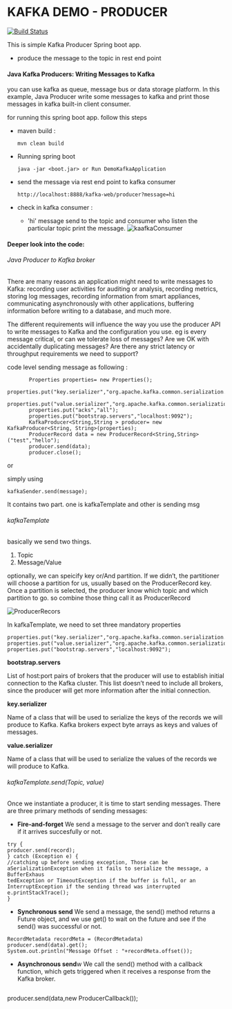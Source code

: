# KAFKA DEMO - PRODUCER
[![Build Status](https://travis-ci.org/joemccann/dillinger.svg?branch=master)](https://travis-ci.org/joemccann/dillinger)

This is simple Kafka Producer Spring boot app.

  - produce the message to the topic in rest end point

#### Java Kafka Producers: Writing Messages to Kafka
you can use kafka as queue, message bus or data storage platform. In this example, Java Producer write some messages to kafka and print those messages in kafka built-in client consumer.

for running this spring boot app. follow this steps

- maven build :
    ```
    mvn clean build
    ```
- Running spring boot 
    ```
    java -jar <boot.jar> or Run DemoKafkaApplication
    ```
- send the message via rest end point to kafka consumer 
    ```
    http://localhost:8888/kafka-web/producer?message=hi
    ```

- check in kafka consumer : 

   - 'hi' message send to the topic and consumer who listen the particular topic print the message. 
![kaafkaConsumer](https://i.imgur.com/xqtzZnW.png)


#### Deeper look into the code:

######  Java Producer to Kafka broker 
There are many reasons an application might need to write messages to Kafka:
recording user activities for auditing or analysis, recording metrics, storing log messages,
recording information from smart appliances, communicating asynchronously
with other applications, buffering information before writing to a database, and much
more.

The different requirements will influence the way you use the producer API to write
messages to Kafka and the configuration you use. eg is every message critical, or can we tolerate loss of messages?
Are we OK with accidentally duplicating messages? Are there any strict latency or throughput requirements we need to support?

code level sending message as following :
 ```
        Properties properties= new Properties();
        properties.put("key.serializer","org.apache.kafka.common.serialization.StringSerializer");
        properties.put("value.serializer","org.apache.kafka.common.serialization.StringSerializer");
        properties.put("acks","all");
        properties.put("bootstrap.servers","localhost:9092");
        KafkaProducer<String,String > producer= new KafkaProducer<String, String>(properties);
        ProducerRecord data = new ProducerRecord<String,String>("test","hello");
        producer.send(data);
        producer.close();
  ```
  
  or 
  
  simply using 
   ```
  kafkaSender.send(message); 
 ```
 
It contains two part. one is kafkaTemplate and other is sending msg

###### kafkaTemplate

basically we send two things. 
1. Topic 
2. Message/Value 

optionally, we can speicify key or/And partition. If we didn’t, the partitioner will choose a partition for us, usually based 
on the ProducerRecord key. Once a partition is selected, the producer know which topic and which partition to go.
so combine those thing call it as ProducerRecord

![ProducerRecors](https://i.imgur.com/2mW6GyK.png) 

In kafkaTemplate, we need to set three mandatory properties
 ```
properties.put("key.serializer","org.apache.kafka.common.serialization.StringSerializer");
properties.put("value.serializer","org.apache.kafka.common.serialization.StringSerializer");
properties.put("bootstrap.servers","localhost:9092");
 ```
 
**bootstrap.servers**

 List of host:port pairs of brokers that the producer will use to establish initial
 connection to the Kafka cluster. This list doesn’t need to include all brokers, since
 the producer will get more information after the initial connection. 
 
**key.serializer**

Name of a class that will be used to serialize the keys of the records we will produce
 to Kafka. Kafka brokers expect byte arrays as keys and values of messages.
 
**value.serializer**
 
 Name of a class that will be used to serialize the values of the records we will produce
 to Kafka.
 
 ###### kafkaTemplate.send(Topic, value)

Once we instantiate a producer, it is time to start sending messages. There are three
 primary methods of sending messages:
 
 - **Fire-and-forget**
 We send a message to the server and don’t really care if it arrives succesfully or
 not.
 ```
 try {
 producer.send(record);
 } catch (Exception e) {
 //catching up before sending exception, Those can be aSerializationException when it fails to serialize the message, a BufferExhaus
tedException or TimeoutException if the buffer is full, or an InterruptException if the sending thread was interrupted
 e.printStackTrace();
 }

 ```
 
- **Synchronous send**
 We send a message, the send() method returns a Future object, and we use get()
 to wait on the future and see if the send() was successful or not.

 ``` 
RecordMetadata recordMeta = (RecordMetadata) producer.send(data).get();
System.out.println("Message Offset : "+recordMeta.offset());
  ```
  
- **Asynchronous send**w
 We call the send() method with a callback function, which gets triggered when it
 receives a response from the Kafka broker.
  ``` 
 producer.send(data,new ProducerCallback());
   ```